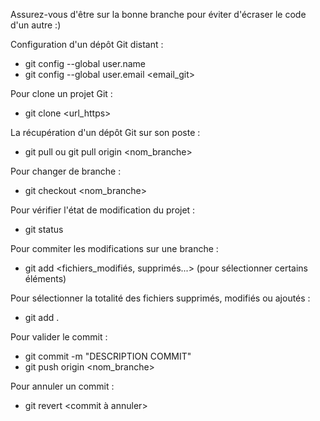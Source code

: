 Assurez-vous d'être sur la bonne branche pour éviter d'écraser le code d'un autre :)

Configuration d'un dépôt Git distant :
   - git config --global user.name <username>
   - git config --global user.email <email_git>

Pour clone un projet Git : 
   - git clone <url_https>

La récupération d'un dépôt Git sur son poste :
   - git pull ou git pull origin <nom_branche>
     
Pour changer de branche :
   - git checkout <nom_branche>

Pour vérifier l'état de modification du projet :
   - git status
     
Pour commiter les modifications sur une branche :
   - git add <fichiers_modifiés, supprimés...> (pour sélectionner certains éléments)

Pour sélectionner la totalité des fichiers supprimés, modifiés ou ajoutés : 
   - git add .

Pour valider le commit :
   - git commit -m "DESCRIPTION COMMIT"
   - git push origin <nom_branche>
   
Pour annuler un commit :
   - git revert <commit à annuler>
